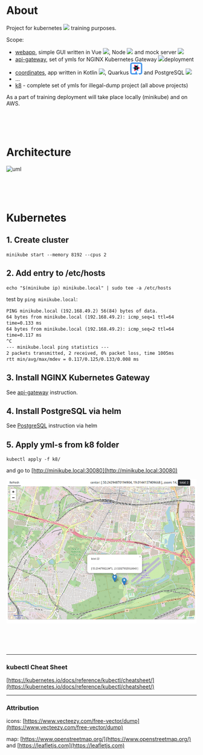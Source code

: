 # About

Project for kubernetes <img src="https://kubernetes.io//images/favicon.png" style="height:32px"/> training purposes. 

Scope:
- [webapp](https://github.com/illegal-dump/webapp), simple GUI written in Vue <img src="https://vuejs.org/logo.svg" style="height:32px"/>, Node <img src="https://nodejs.org//static/images/favicons/favicon-32x32.png" style="height:32px"/> and mock server <img src="https://www.mock-server.com/favicon.ico" style="height:32px"/>
- [api-gateway](https://github.com/illegal-dump/api-gateway), set of ymls for NGINX Kubernetes Gateway <img src="https://avatars.githubusercontent.com/u/8629072?s=200&v=4" style="height:32px"/>deployment
- [coordinates](https://github.com/illegal-dump/coordinates), app written in Kotlin <img src="https://kotlinlang.org/assets/images/favicon.svg" style="height:32px" />, Quarkus <img src="https://raw.githubusercontent.com/github/explore/4a0bdb9141afd8d9be5d6b8d6b22eb40be88f665/topics/quarkus/quarkus.png" style="height:32px"/> and PostgreSQL <img src="https://www.postgresql.org/media/img/about/press/elephant.png" style="height:32px"/>  
- ...
- [k8](https://github.com/illegal-dump/.github/tree/main/k8) - complete set of ymls for illegal-dump project (all above projects)


As a part of training deployment will take place locally (minikube) and on AWS.

<br/><br/><br/>

# Architecture

![uml](http://www.plantuml.com/plantuml/png/VL9VYzD047_VJp4So5aa83w93yU93uUeXwAWK7sO9fDqoMOtDplRyv1-TwUxboQrXtreTkRtP_xiNaT1bZGu4tlhHsGSeA4MavDlz5lUEjlvWRn0hN_4nbn2LLN6CDM2ldC4VTeGUnAAyCSODRCjrWBVQOFZg2dGt_e-Hp_zyrsYrI_022LZzWV7zH0srf766Jf6ngnnj5M7GlVueEhRc_UtF-33NF6cGCLIkO_KHH_lGk36UbJsr4mzfzIp3-AiVt6NaFiKYzE2aIMN9o9W6WCByR_SANzMHaUgUwrr-5IHU4TyLkY0PM63WXkC11VJIPMVGvIEwUkNZwiB5SwaCjE-BF8uzQVWhGIslik4FC78OI3PKegvz1nEX8wnHOyPVJohPpQ-IvG8rhGZBtbfsFPOHYYvgKeHx8_lf5mpL6oxhLHN9tTqkOYKVVNaAiyfouN16tZryXc45aGRRcsjlKc0UakArUYHzTaqDBhmC1pQNFt7JxrUdtWPiqILVTowjdu2EMf5uR8A7Mn-mbcsgAdWKsEUMLoJRzBW_W80)

<br/><br/><br/>

# Kubernetes

## 1. Create cluster

```
minikube start --memory 8192 --cpus 2
```

## 2. Add entry to /etc/hosts

```
echo "$(minikube ip) minikube.local" | sudo tee -a /etc/hosts
```

test by `ping minikube.local`:
```
PING minikube.local (192.168.49.2) 56(84) bytes of data.
64 bytes from minikube.local (192.168.49.2): icmp_seq=1 ttl=64 time=0.133 ms
64 bytes from minikube.local (192.168.49.2): icmp_seq=2 ttl=64 time=0.117 ms
^C
--- minikube.local ping statistics ---
2 packets transmitted, 2 received, 0% packet loss, time 1005ms
rtt min/avg/max/mdev = 0.117/0.125/0.133/0.008 ms
```

## 3. Install NGINX Kubernetes Gateway

See [api-gateway](https://github.com/illegal-dump/api-gateway) instruction.


## 4. Install PostgreSQL via helm

See [PostgreSQL](https://github.com/illegal-dump/coordinates) instruction via helm

## 5. Apply yml-s from k8 folder

```
kubectl apply -f k8/
```

and go to [http://minikube.local:30080](http://minikube.local:30080)

![..](doc/../../doc/screeenshots.gif)

<br/><br/><br/>


---

### kubectl Cheat Sheet

[https://kubernetes.io/docs/reference/kubectl/cheatsheet/](https://kubernetes.io/docs/reference/kubectl/cheatsheet/)


---

### Attribution
icons: [https://www.vecteezy.com/free-vector/dump](https://www.vecteezy.com/free-vector/dump)

map: [https://www.openstreetmap.org/](https://www.openstreetmap.org/) and [https://leafletjs.com](https://leafletjs.com)


